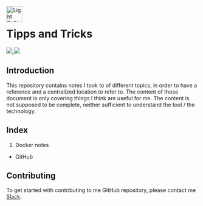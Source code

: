 <img src="https://proxy.duckduckgo.com/iu/?u=https%3A%2F%2Fi.pinimg.com%2Foriginals%2F9f%2Fce%2F4b%2F9fce4b8b679e76b89ecf344d546f15b8.jpg&f=1" alt="Light Bulb" height="42px" width="42px" align="left"><br>

# Tipps and Tricks
<div>
    <a href="https://github.com/NaPiZip/Tipps-and-tricks">
        <img src="https://img.shields.io/badge/Document%20Version-0.0.1-green.svg"/>
    </a>
    <a href="https://www.microsoft.com">
        <img src="https://img.shields.io/badge/Windows%2010%20x64-10.0.17134%20Build%2017134-blue.svg"/>
    </a>
</div>

## Introduction
This repository contains notes I took to of different topics, in order to have a reference and a centralized location to refer to. The content of those document is only covering things I think are useful for me. The content is not supposed to be complete, neither sufficient to understand the tool / the technology.

## Index

1. Docker notes
- GitHub

## Contributing
To get started with contributing to me GitHub repository, please contact me [Slack](https://join.slack.com/t/napi-friends/shared_invite/enQtNDg3OTg5NDc1NzUxLWU1MWNhNmY3ZTVmY2FkMDM1ODg1MWNlMDIyYTk1OTg4OThhYzgyNDc3ZmE5NzM1ZTM2ZDQwZGI0ZjU2M2JlNDU).
